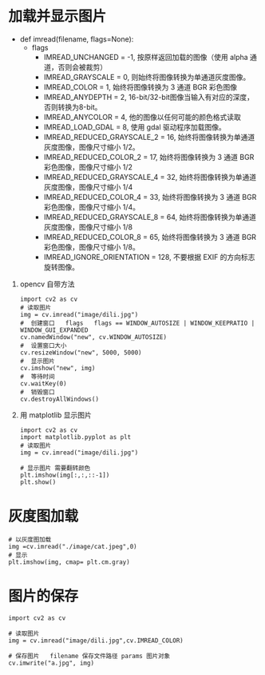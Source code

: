 # 加载并显示图片

- def imread(filename, flags=None):
  - flags 
    -  IMREAD_UNCHANGED           = -1, 按原样返回加载的图像（使用 alpha 通道，否则会被裁剪）
    -  IMREAD_GRAYSCALE           = 0, 则始终将图像转换为单通道灰度图像。
    -  IMREAD_COLOR               = 1, 始终将图像转换为 3 通道 BGR 彩色图像
    -  IMREAD_ANYDEPTH            = 2, 16-bit/32-bit图像当输入有对应的深度，否则转换为8-bit。
    -  IMREAD_ANYCOLOR            = 4, 他的图像以任何可能的颜色格式读取
    -  IMREAD_LOAD_GDAL           = 8, 使用 gdal 驱动程序加载图像。
    -  IMREAD_REDUCED_GRAYSCALE_2 = 16, 始终将图像转换为单通道灰度图像，图像尺寸缩小 1/2。
    -  IMREAD_REDUCED_COLOR_2     = 17, 始终将图像转换为 3 通道 BGR 彩色图像，图像尺寸缩小 1/2
    -  IMREAD_REDUCED_GRAYSCALE_4 = 32, 始终将图像转换为单通道灰度图像，图像尺寸缩小 1/4
    -  IMREAD_REDUCED_COLOR_4     = 33, 始终将图像转换为 3 通道 BGR 彩色图像，图像尺寸缩小 1/4。
    -  IMREAD_REDUCED_GRAYSCALE_8 = 64, 始终将图像转换为单通道灰度图像，图像尺寸缩小 1/8
    -  IMREAD_REDUCED_COLOR_8     = 65, 始终将图像转换为 3 通道 BGR 彩色图像，图像尺寸缩小 1/8。
    -  IMREAD_IGNORE_ORIENTATION  = 128, 不要根据 EXIF 的方向标志旋转图像。

1. opencv 自带方法

   ```
   import cv2 as cv
   # 读取图片
   img = cv.imread("image/dili.jpg")
   #  创建窗口   flags   flags == WINDOW_AUTOSIZE | WINDOW_KEEPRATIO | WINDOW_GUI_EXPANDED
   cv.namedWindow("new", cv.WINDOW_AUTOSIZE)
   #  设置窗口大小 
   cv.resizeWindow("new", 5000, 5000)
   #  显示图片
   cv.imshow("new", img)
   #  等待时间 
   cv.waitKey(0)
   #  销毁窗口
   cv.destroyAllWindows()
   
   ```

2. 用 matplotlib 显示图片

   ```
   import cv2 as cv
   import matplotlib.pyplot as plt
   # 读取图片
   img = cv.imread("image/dili.jpg")
   
   # 显示图片 需要翻转颜色
   plt.imshow(img[:,:,::-1])
   plt.show()
   ```

# 灰度图加载



```
# 以灰度图加载
img =cv.imread("./image/cat.jpeg",0)
# 显示
plt.imshow(img, cmap= plt.cm.gray)
```

# 图片的保存 

```
import cv2 as cv

# 读取图片
img = cv.imread("image/dili.jpg",cv.IMREAD_COLOR)

# 保存图片   filename 保存文件路径 params 图片对象
cv.imwrite("a.jpg", img)

```

